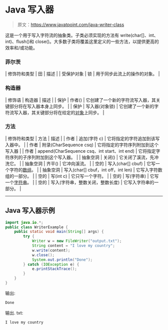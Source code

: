 # Java 写入器

> 原文：<https://www.javatpoint.com/java-writer-class>

这是一个用于写入字符流的抽象类。子类必须实现的方法有 write(char[]、int、int)、flush()和 close()。大多数子类将覆盖这里定义的一些方法，以提供更高的效率和/或功能。

### 菲尔茨

| 修饰符和类型 | 田 | 描述 |
| 受保护对象 | 锁 | 用于同步此流上的操作的对象。 |

### 构造器

| 修饰语 | 构造器 | 描述 |
| 保护 | 作者() | 它创建了一个新的字符流写入器，其关键部分将在写入器本身上同步。 |
| 保护 | 写入器(对象锁) | 它创建了一个新的字符流写入器，其关键部分将在给定的[对象](object-and-class-in-java)上同步。 |

### 方法

| 修饰符和类型 | 方法 | 描述 |
| 作者 | 追加(字符 c) | 它将指定的字符追加到该写入器中。 |
| 作者 | 附录(CharSequence csq) | 它将指定的字符序列附加到这个写入器 |
| 作者 | append(CharSequence csq、int start、int end) | 它将指定字符序列的子序列附加到这个写入器。 |
| 抽象空洞 | 关闭() | 它关闭了溪流，先冲洗它。 |
| 抽象空洞 | 齐平() | 它冲向溪流。 |
| 空的 | 写入(char[] cbuf) | 它写一个字符的[数组](array-in-java)。 |
| 抽象空洞 | 写入(char[] cbuf，int off，int len) | 它写入字符数组的一部分。 |
| 空的 | 写(int c) | 它只写一个字符。 |
| 空的 | 写(字符串) | 它写一个[字符串](java-string)。 |
| 空的 | 写入(字符串，整数关闭，整数长度) | 它写入字符串的一部分。 |

* * *

## Java 写入器示例

```java
import java.io.*;
public class WriterExample {
	public static void main(String[] args) {
		try {
			Writer w = new FileWriter("output.txt");
			String content = "I love my country";
			w.write(content);
			w.close();
			System.out.println("Done");
		} catch (IOException e) {
			e.printStackTrace();
		}
	}
}

```

输出:

```java
Done

```

输出. txt:

```java
I love my country

```